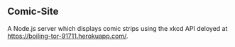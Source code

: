 ## Comic-Site

A Node.js server which displays comic strips using the xkcd API deloyed at https://boiling-tor-91711.herokuapp.com/.


